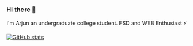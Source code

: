 ### Hi there 👋 
I'm Arjun an undergraduate college student.
FSD and WEB Enthusiast :zap:

<div align>

[![GitHub stats](https://github-readme-stats.vercel.app/api?username=ArjunArun613&show_icons=true&theme=tokyonight&line_height=27)](https://github.com/ArjunArun613)
 <!--[![Top Langs](https://github-readme-stats.vercel.app/api/top-langs/?username=ArjunArun613&layout=compact&theme=tokyonight&line_height=27)](https://github.com/ArjunArun613/github-readme-stats) 
 ![Github Contribution Graph](https://activity-graph.herokuapp.com/graph?username=ArjunArun613&bg_color=1a1b26&color=73daca&line=7dcfff&point=bb9af7&area=true&hide_border=true)<br> 
 -->
</div>
<!--
**ArjunArun613/ArjunArun613** is a ✨ _special_ ✨ repository because its `README.md` (this file) appears on your GitHub profile.

Here are some ideas to get you started:

- 🔭 I’m currently working on ...
- 🌱 I’m currently learning ...
- 👯 I’m looking to collaborate on ...
- 🤔 I’m looking for help with ...
- 💬 Ask me about ...
- 📫 How to reach me: ...
- 😄 Pronouns: ...
- ⚡ Fun fact: ...
-->

